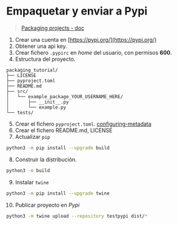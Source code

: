 # Empaquetar y enviar a Pypi

> [Packaging projects - doc](https://packaging.python.org/en/latest/tutorials/packaging-projects)

1. Crear una cuenta en [https://pypi.org/](https://pypi.org/)
2. Obtener una api key.
3. Crear fichero `.pypirc` en *home* del usuario, con permisos **600**.
4. Estructura del proyecto.
```
packaging_tutorial/
├── LICENSE
├── pyproject.toml
├── README.md
├── src/
│   └── example_package_YOUR_USERNAME_HERE/
│       ├── __init__.py
│       └── example.py
└── tests/
```
5. Crear el fichero `pyproject.toml`. [configuring-metadata](https://packaging.python.org/en/latest/tutorials/packaging-projects/#configuring-metadata)
6. Crear el fichero README.md, LICENSE
7. Actualizar `pip`
```bash
python3 -m pip install --upgrade build
```
8. Construir la distribución.
```bash
python3 -m build
```
9. Instalar `twine`
```bash
python3 -m pip install --upgrade twine
```
10. Publicar proyecto en *Pypi*
```bash
python3 -m twine upload --repository testpypi dist/*
```
